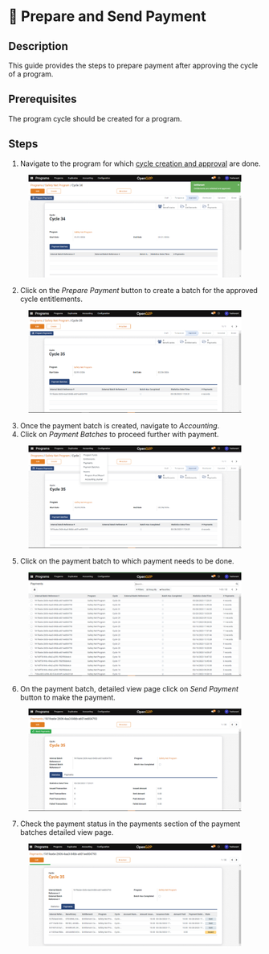 # 📔 Prepare and Send Payment

## Description

This guide provides the steps to prepare payment after approving the cycle of a program.

## Prerequisites

The program cycle should be created for a program.

## Steps

1. Navigate to the program for which [cycle creation and approval](../in-kind-transfer/user-guides/create-and-approve-disbursement-cycle.md) are done.

<figure><img src="../../../../.gitbook/assets/cycle-approved.png" alt=""><figcaption></figcaption></figure>

2. Click on the _Prepare Payment_ button to create a batch for the approved cycle entitlements.

<figure><img src="../../../../.gitbook/assets/cycle-payment-batch.png" alt=""><figcaption></figcaption></figure>

3. Once the payment batch is created, navigate to _Accounting_.
4. Click on _Payment Batches_ to proceed further with payment.

<figure><img src="../../../../.gitbook/assets/payment-batches (1).png" alt=""><figcaption></figcaption></figure>

5. Click on the payment batch to which payment needs to be done.

<figure><img src="../../../../.gitbook/assets/payment-batches-list-view-page.png" alt=""><figcaption></figcaption></figure>

6. On the payment batch, detailed view page click on _Send Payment_ button to make the payment.

<figure><img src="../../../../.gitbook/assets/send-payment.png" alt=""><figcaption></figcaption></figure>

7. Check the payment status in the payments section of the payment batches detailed view page.

<figure><img src="../../../../.gitbook/assets/payment-batches-detailed-view-page.png" alt=""><figcaption></figcaption></figure>
